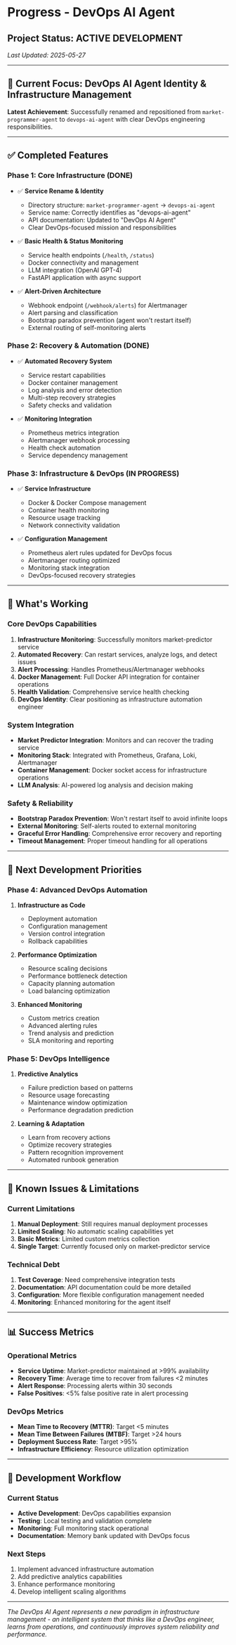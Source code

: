 # Progress - DevOps AI Agent

## Project Status: **ACTIVE DEVELOPMENT**

*Last Updated: 2025-05-27*

---

## 🎯 **Current Focus: DevOps AI Agent Identity & Infrastructure Management**

**Latest Achievement**: Successfully renamed and repositioned from `market-programmer-agent` to `devops-ai-agent` with clear DevOps engineering responsibilities.

---

## ✅ **Completed Features**

### **Phase 1: Core Infrastructure (DONE)**
- ✅ **Service Rename & Identity**
  - Directory structure: `market-programmer-agent` → `devops-ai-agent`
  - Service name: Correctly identifies as "devops-ai-agent"
  - API documentation: Updated to "DevOps AI Agent"
  - Clear DevOps-focused mission and responsibilities

- ✅ **Basic Health & Status Monitoring**
  - Service health endpoints (`/health`, `/status`)
  - Docker connectivity and management
  - LLM integration (OpenAI GPT-4)
  - FastAPI application with async support

- ✅ **Alert-Driven Architecture**
  - Webhook endpoint (`/webhook/alerts`) for Alertmanager
  - Alert parsing and classification
  - Bootstrap paradox prevention (agent won't restart itself)
  - External routing of self-monitoring alerts

### **Phase 2: Recovery & Automation (DONE)**
- ✅ **Automated Recovery System**
  - Service restart capabilities
  - Docker container management
  - Log analysis and error detection
  - Multi-step recovery strategies
  - Safety checks and validation

- ✅ **Monitoring Integration**
  - Prometheus metrics integration
  - Alertmanager webhook processing
  - Health check automation
  - Service dependency management

### **Phase 3: Infrastructure & DevOps (IN PROGRESS)**
- ✅ **Service Infrastructure**
  - Docker & Docker Compose management
  - Container health monitoring
  - Resource usage tracking
  - Network connectivity validation

- ✅ **Configuration Management**
  - Prometheus alert rules updated for DevOps focus
  - Alertmanager routing optimized
  - Monitoring stack integration
  - DevOps-focused recovery strategies

---

## 🚀 **What's Working**

### **Core DevOps Capabilities**
1. **Infrastructure Monitoring**: Successfully monitors market-predictor service
2. **Automated Recovery**: Can restart services, analyze logs, and detect issues
3. **Alert Processing**: Handles Prometheus/Alertmanager webhooks
4. **Docker Management**: Full Docker API integration for container operations
5. **Health Validation**: Comprehensive service health checking
6. **DevOps Identity**: Clear positioning as infrastructure automation engineer

### **System Integration**
- **Market Predictor Integration**: Monitors and can recover the trading service
- **Monitoring Stack**: Integrated with Prometheus, Grafana, Loki, Alertmanager
- **Container Management**: Docker socket access for infrastructure operations
- **LLM Analysis**: AI-powered log analysis and decision making

### **Safety & Reliability**
- **Bootstrap Paradox Prevention**: Won't restart itself to avoid infinite loops
- **External Monitoring**: Self-alerts routed to external monitoring
- **Graceful Error Handling**: Comprehensive error recovery and reporting
- **Timeout Management**: Proper timeout handling for all operations

---

## 🎯 **Next Development Priorities**

### **Phase 4: Advanced DevOps Automation**
1. **Infrastructure as Code**
   - Deployment automation
   - Configuration management
   - Version control integration
   - Rollback capabilities

2. **Performance Optimization**
   - Resource scaling decisions
   - Performance bottleneck detection
   - Capacity planning automation
   - Load balancing optimization

3. **Enhanced Monitoring**
   - Custom metrics creation
   - Advanced alerting rules
   - Trend analysis and prediction
   - SLA monitoring and reporting

### **Phase 5: DevOps Intelligence**
1. **Predictive Analytics**
   - Failure prediction based on patterns
   - Resource usage forecasting
   - Maintenance window optimization
   - Performance degradation prediction

2. **Learning & Adaptation**
   - Learn from recovery actions
   - Optimize recovery strategies
   - Pattern recognition improvement
   - Automated runbook generation

---

## 🐛 **Known Issues & Limitations**

### **Current Limitations**
1. **Manual Deployment**: Still requires manual deployment processes
2. **Limited Scaling**: No automatic scaling capabilities yet
3. **Basic Metrics**: Limited custom metrics collection
4. **Single Target**: Currently focused only on market-predictor service

### **Technical Debt**
1. **Test Coverage**: Need comprehensive integration tests
2. **Documentation**: API documentation could be more detailed
3. **Configuration**: More flexible configuration management needed
4. **Monitoring**: Enhanced monitoring for the agent itself

---

## 📊 **Success Metrics**

### **Operational Metrics**
- **Service Uptime**: Market-predictor maintained at >99% availability
- **Recovery Time**: Average time to recover from failures <2 minutes
- **Alert Response**: Processing alerts within 30 seconds
- **False Positives**: <5% false positive rate in alert processing

### **DevOps Metrics**
- **Mean Time to Recovery (MTTR)**: Target <5 minutes
- **Mean Time Between Failures (MTBF)**: Target >24 hours
- **Deployment Success Rate**: Target >95%
- **Infrastructure Efficiency**: Resource utilization optimization

---

## 🔄 **Development Workflow**

### **Current Status**
- **Active Development**: DevOps capabilities expansion
- **Testing**: Local testing and validation complete
- **Monitoring**: Full monitoring stack operational
- **Documentation**: Memory bank updated with DevOps focus

### **Next Steps**
1. Implement advanced infrastructure automation
2. Add predictive analytics capabilities
3. Enhance performance monitoring
4. Develop intelligent scaling algorithms

---

*The DevOps AI Agent represents a new paradigm in infrastructure management - an intelligent system that thinks like a DevOps engineer, learns from operations, and continuously improves system reliability and performance.*